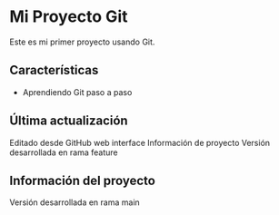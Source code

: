 # Mi Proyecto Git

Este es mi primer proyecto usando Git.
## Características
- Aprendiendo Git paso a paso
## Última actualización
Editado desde GitHub web interface
Información de proyecto
Versión desarrollada en rama feature
## Información del proyecto
Versión desarrollada en rama main
